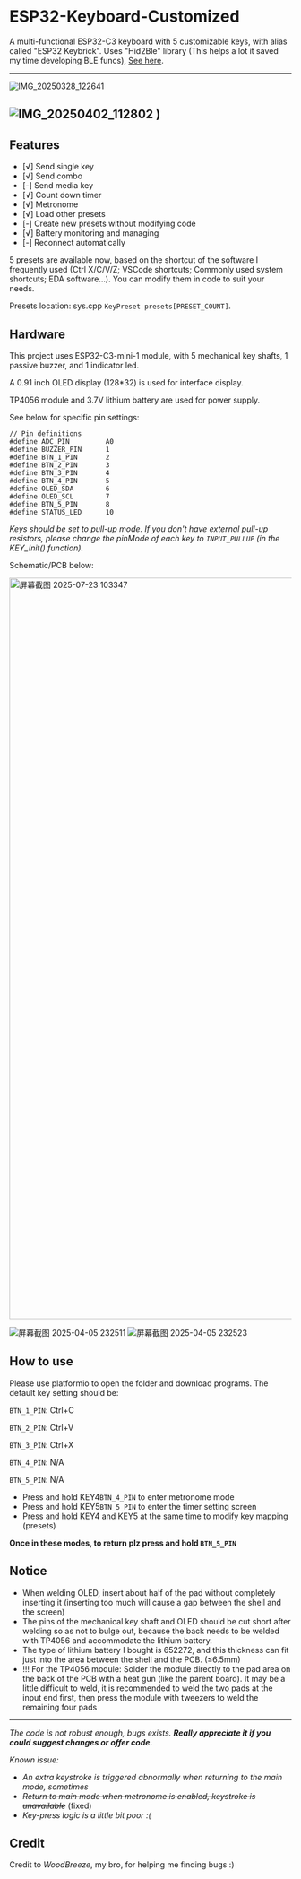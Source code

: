 # ESP32-Keyboard-Customized
A multi-functional ESP32-C3 keyboard with 5 customizable keys, with alias called "ESP32 Keybrick". Uses "Hid2Ble" library (This helps a lot it saved my time developing BLE funcs), [See here](https://github.com/BearLaboratory/Hid2Ble).

---

![IMG_20250328_122641](https://github.com/user-attachments/assets/f8192b05-58b5-45bf-b381-eb0c5d716f49)

![IMG_20250402_112802 )](https://github.com/user-attachments/assets/0e681c89-e31d-418d-b1d1-de1a4afd016d)
---

## Features

 - [√] Send single key
 - [√] Send combo
 - [-] Send media key
 - [√] Count down timer
 - [√] Metronome
 - [√] Load other presets
 - [-] Create new presets without modifying code
 - [√] Battery monitoring and managing
 - [-] Reconnect automatically

5 presets are available now, based on the shortcut of the software I frequently used (Ctrl X/C/V/Z; VSCode shortcuts; Commonly used system shortcuts; EDA software...). You can modify them in code to suit your needs.

Presets location: sys.cpp `KeyPreset presets[PRESET_COUNT]`.

## Hardware

This project uses ESP32-C3-mini-1 module, with 5 mechanical key shafts, 1 passive buzzer, and 1 indicator led.

A 0.91 inch OLED display (128*32) is used for interface display.

TP4056 module and 3.7V lithium battery are used for power supply.

See below for specific pin settings:
```
// Pin definitions
#define ADC_PIN         A0
#define BUZZER_PIN      1
#define BTN_1_PIN       2
#define BTN_2_PIN       3
#define BTN_3_PIN       4
#define BTN_4_PIN       5
#define OLED_SDA        6
#define OLED_SCL        7
#define BTN_5_PIN       8
#define STATUS_LED      10
```

*Keys should be set to pull-up mode. If you don't have external pull-up resistors, please change the pinMode of each key to `INPUT_PULLUP` (in the KEY_Init() function).*

Schematic/PCB below:

<img width="1873" height="1323" alt="屏幕截图 2025-07-23 103347" src="https://github.com/user-attachments/assets/b504fdc1-eff4-463b-aabf-3dd12def60f8" />

![屏幕截图 2025-04-05 232511](https://github.com/user-attachments/assets/f91ffca2-36a5-414b-9cfa-0f3b87ed686d)
![屏幕截图 2025-04-05 232523](https://github.com/user-attachments/assets/62a9f4f8-30b5-4eb6-bd6f-50cd437f1e75)


## How to use

Please use platformio to open the folder and download programs. 
The default key setting should be:

`BTN_1_PIN`: Ctrl+C

`BTN_2_PIN`: Ctrl+V

`BTN_3_PIN`: Ctrl+X

`BTN_4_PIN`: N/A

`BTN_5_PIN`: N/A

- Press and hold KEY4`BTN_4_PIN` to enter metronome mode
- Press and hold KEY5`BTN_5_PIN` to enter the timer setting screen
- Press and hold KEY4 and KEY5 at the same time to modify key mapping (presets)

**Once in these modes, to return plz press and hold `BTN_5_PIN`**

## Notice

- When welding OLED, insert about half of the pad without completely inserting it (inserting too much will cause a gap between the shell and the screen)
- The pins of the mechanical key shaft and OLED should be cut short after welding so as not to bulge out, because the back needs to be welded with TP4056 and accommodate the lithium battery.
- The type of lithium battery I bought is 652272, and this thickness can fit just into the area between the shell and the PCB. (≤6.5mm)
- !!! For the TP4056 module: Solder the module directly to the pad area on the back of the PCB with a heat gun (like the parent board). It may be a little difficult to weld, it is recommended to weld the two pads at the input end first, then press the module with tweezers to weld the remaining four pads

---

*The code is not robust enough, bugs exists. **Really appreciate it if you could suggest changes or offer code.***

*Known issue:*
- *An extra keystroke is triggered abnormally when returning to the main mode, sometimes*
- ~~*Return to main mode when metronome is enabled, keystroke is unavailable*~~ (fixed)
- *Key-press logic is a little bit poor :(*

## Credit
Credit to *WoodBreeze*, my bro, for helping me finding bugs :)
